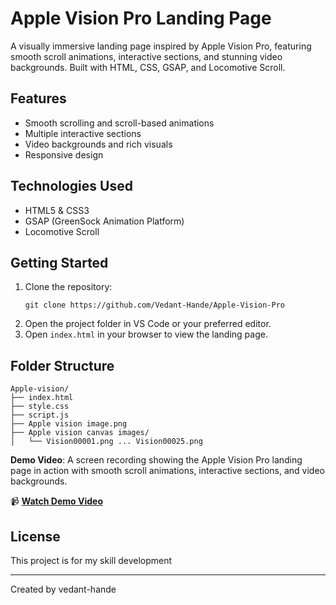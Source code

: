 # Apple Vision Pro Landing Page

A visually immersive landing page inspired by Apple Vision Pro, featuring smooth scroll animations, interactive sections, and stunning video backgrounds. Built with HTML, CSS, GSAP, and Locomotive Scroll.

## Features

- Smooth scrolling and scroll-based animations
- Multiple interactive sections
- Video backgrounds and rich visuals
- Responsive design

## Technologies Used

- HTML5 & CSS3
- GSAP (GreenSock Animation Platform)
- Locomotive Scroll

## Getting Started

1. Clone the repository:
   ```
   git clone https://github.com/Vedant-Hande/Apple-Vision-Pro
   ```
2. Open the project folder in VS Code or your preferred editor.
3. Open `index.html` in your browser to view the landing page.

## Folder Structure

```
Apple-vision/
├── index.html
├── style.css
├── script.js
├── Apple vision image.png
├── Apple vision canvas images/
│   └── Vision00001.png ... Vision00025.png
```

**Demo Video**: A screen recording showing the Apple Vision Pro landing page in action with smooth scroll animations, interactive sections, and video backgrounds.

📹 **[Watch Demo Video](https://drive.google.com/file/d/1iSZ2OHETLm7BHLK_uqrlfZMjeQnLB6u5/view?usp=sharing)**
## License

This project is for my skill development

---

Created by vedant-hande
